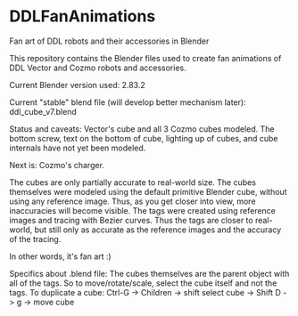 # DDLFanAnimations
Fan art of DDL robots and their accessories in Blender

This repository contains the Blender files used to create fan animations of DDL Vector and Cozmo
robots and accessories.

Current Blender version used:  2.83.2

Current "stable" blend file (will develop better mechanism later):  ddl_cube_v7.blend

Status and caveats:
Vector's cube and all 3 Cozmo cubes modeled.
The bottom screw, text on the bottom of cube, lighting up of cubes, and cube internals have not yet been modeled.

Next is:  Cozmo's charger.

The cubes are only partially accurate to real-world size.  The cubes themselves were modeled using the default
primitive Blender cube, without using any reference image.  Thus, as you get closer into view, more inaccuracies
will become visible. The tags were created using reference images and tracing with Bezier curves.  Thus the tags are
closer to real-world, but still only as accurate as the reference images and the accuracy of the tracing.  

In other words, it's fan art :)

Specifics about .blend file:
The cubes themselves are the parent object with all of the tags.  So to move/rotate/scale, select the cube itself and not the tags.
To duplicate a cube:  Ctrl-G -> Children -> shift select cube -> Shift D -> g -> move cube
